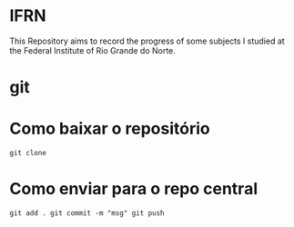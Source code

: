 # IFRN
This Repository aims to record the progress of some subjects I studied at the Federal Institute of Rio Grande do Norte.

# git 
# Como baixar o repositório

```git clone```

# Como enviar para o repo central

```git add . git commit -m "msg" git push```